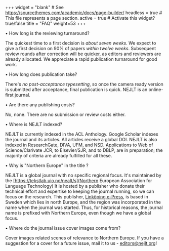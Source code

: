 +++
widget = "blank"  # See https://sourcethemes.com/academic/docs/page-builder/
headless = true  # This file represents a page section.
active = true  # Activate this widget? true/false
title = "FAQ"
weight=53
+++

• How long is the reviewing turnaround?

The quickest time to a first decision is *about seven weeks*. We expect to give a first decision on 90% of papers *within twelve weeks*. Subsequent review rounds after correction will be quicker, as editors and reviewers are already allocated. We appreciate a rapid publication turnaround for good work. 

• How long does publication take?

There's *no post-acceptance typesetting*, so once the camera ready version is submitted after acceptance, final publication is quick. NEJLT is an online-first journal.

• Are there any publishing costs?

No, none. There are no submission or review costs either.

• Where is NEJLT indexed?

NEJLT is currently indexed in the ACL Anthology. Google Scholar indexes the journal and its articles. All articles receive a global DOI. NEJLT is also indexed in ResearchGate, DIVA, UFM, and NSD. Applications to Web of Science/Clarivate JCR, to Elsevier/SJR, and to DBLP, are in preparation; the majority of criteria are already fulfilled for all these.

• Why is "Northern Europe" in the title ?

NEJLT is a global journal with no specific regional focus. It's maintained by the [https://tekstlab.uio.no/nealt/s](Northern European Association for Language Technology) It is hosted by a publisher who donate their technical effort and expertise to keeping the journal running, so we can focus on the research. This publisher, [Linköping e-Press](https://liu.se/en/article/epress), is based in Sweden which lies in north Europe, and the region was incorporated in the name when the journal was started. Thus, for historical reasons, the journal name is prefixed with Northern Europe, even though we have a global focus.

• Where do the journal issue cover images come from?

Cover images related scenes of relevance to Northern Europe. If you have a suggestion for a cover for a future issue, mail it to us - [editors@nejlt.org](editors@nejlt.org)!